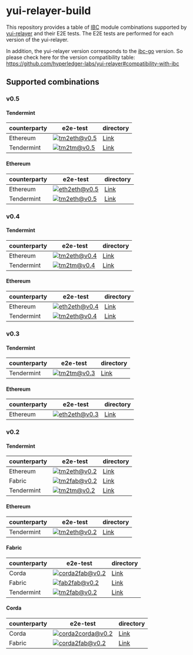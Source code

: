 # yui-relayer-build

This repository provides a table of [IBC](https://github.com/cosmos/ibc) module combinations supported by [yui-relayer](https://github.com/hyperledger-labs/yui-relayer) and their E2E tests. The E2E tests are performed for each version of the yui-relayer.

In addition, the yui-relayer version corresponds to the [ibc-go](https://github.com/cosmos/ibc-go) version. So please check here for the version compatibility table: https://github.com/hyperledger-labs/yui-relayer#compatibility-with-ibc

## Supported combinations

### v0.5

#### Tendermint

| counterparty | e2e-test                                                                                                                                                                                                                | directory                                                                             |
|--------------|-------------------------------------------------------------------------------------------------------------------------------------------------------------------------------------------------------------------------|---------------------------------------------------------------------------------------|
| Ethereum     | [![tm2eth@v0.5](https://github.com/datachainlab/yui-relayer-build/actions/workflows/v0.5-tm2eth.yml/badge.svg?branch=v0.5)](https://github.com/datachainlab/yui-relayer-build/blob/v0.5/.github/workflows/v0.5-tm2eth.yml) | [Link](https://github.com/datachainlab/yui-relayer-build/tree/v0.5/tests/cases/tm2eth) |
| Tendermint   | [![tm2tm@v0.5](https://github.com/datachainlab/yui-relayer-build/actions/workflows/v0.5-tm2tm.yml/badge.svg?branch=v0.5)](https://github.com/datachainlab/yui-relayer-build/blob/v0.5/.github/workflows/v0.5-tm2tm.yml) | [Link](https://github.com/datachainlab/yui-relayer-build/tree/v0.5/tests/cases/tm2tm) |

#### Ethereum

| counterparty | e2e-test                                                                                                                                                                                                                | directory                                                                             |
|--------------|-------------------------------------------------------------------------------------------------------------------------------------------------------------------------------------------------------------------------|---------------------------------------------------------------------------------------|
| Ethereum     | [![eth2eth@v0.5](https://github.com/datachainlab/yui-relayer-build/actions/workflows/v0.5-eth2eth.yml/badge.svg?branch=v0.5)](https://github.com/datachainlab/yui-relayer-build/blob/v0.5/.github/workflows/v0.5-eth2eth.yml) | [Link](https://github.com/datachainlab/yui-relayer-build/tree/v0.5/tests/cases/eth2eth) |
| Tendermint   | [![tm2eth@v0.5](https://github.com/datachainlab/yui-relayer-build/actions/workflows/v0.5-tm2eth.yml/badge.svg?branch=v0.5)](https://github.com/datachainlab/yui-relayer-build/blob/v0.5/.github/workflows/v0.5-tm2eth.yml) | [Link](https://github.com/datachainlab/yui-relayer-build/tree/v0.5/tests/cases/tm2eth) |


### v0.4

#### Tendermint

| counterparty | e2e-test                                                                                                                                                                                                                | directory                                                                             |
|--------------|-------------------------------------------------------------------------------------------------------------------------------------------------------------------------------------------------------------------------|---------------------------------------------------------------------------------------|
| Ethereum     | [![tm2eth@v0.4](https://github.com/datachainlab/yui-relayer-build/actions/workflows/v0.4-tm2eth.yml/badge.svg?branch=v0.4)](https://github.com/datachainlab/yui-relayer-build/blob/v0.4/.github/workflows/v0.4-tm2eth.yml) | [Link](https://github.com/datachainlab/yui-relayer-build/tree/v0.4/tests/cases/tm2eth) |
| Tendermint   | [![tm2tm@v0.4](https://github.com/datachainlab/yui-relayer-build/actions/workflows/v0.4-tm2tm.yml/badge.svg?branch=v0.4)](https://github.com/datachainlab/yui-relayer-build/blob/v0.4/.github/workflows/v0.4-tm2tm.yml) | [Link](https://github.com/datachainlab/yui-relayer-build/tree/v0.4/tests/cases/tm2tm) |

#### Ethereum

| counterparty | e2e-test                                                                                                                                                                                                                | directory                                                                             |
|--------------|-------------------------------------------------------------------------------------------------------------------------------------------------------------------------------------------------------------------------|---------------------------------------------------------------------------------------|
| Ethereum     | [![eth2eth@v0.4](https://github.com/datachainlab/yui-relayer-build/actions/workflows/v0.4-eth2eth.yml/badge.svg?branch=v0.4)](https://github.com/datachainlab/yui-relayer-build/blob/v0.4/.github/workflows/v0.4-eth2eth.yml) | [Link](https://github.com/datachainlab/yui-relayer-build/tree/v0.4/tests/cases/eth2eth) |
| Tendermint   | [![tm2eth@v0.4](https://github.com/datachainlab/yui-relayer-build/actions/workflows/v0.4-tm2eth.yml/badge.svg?branch=v0.4)](https://github.com/datachainlab/yui-relayer-build/blob/v0.4/.github/workflows/v0.4-tm2eth.yml) | [Link](https://github.com/datachainlab/yui-relayer-build/tree/v0.4/tests/cases/tm2eth) |


### v0.3

#### Tendermint

| counterparty | e2e-test                                                                                                                                                                                                                | directory                                                                             |
|--------------|-------------------------------------------------------------------------------------------------------------------------------------------------------------------------------------------------------------------------|---------------------------------------------------------------------------------------|
| Tendermint   | [![tm2tm@v0.3](https://github.com/datachainlab/yui-relayer-build/actions/workflows/v0.3-tm2tm.yml/badge.svg?branch=v0.3)](https://github.com/datachainlab/yui-relayer-build/blob/v0.3/.github/workflows/v0.3-tm2tm.yml) | [Link](https://github.com/datachainlab/yui-relayer-build/tree/v0.3/tests/cases/tm2tm) |

#### Ethereum

| counterparty | e2e-test                                                                                                                                                                                                                | directory                                                                             |
|--------------|-------------------------------------------------------------------------------------------------------------------------------------------------------------------------------------------------------------------------|---------------------------------------------------------------------------------------|
| Ethereum   | [![eth2eth@v0.3](https://github.com/datachainlab/yui-relayer-build/actions/workflows/v0.3-eth2eth.yml/badge.svg?branch=v0.3)](https://github.com/datachainlab/yui-relayer-build/blob/v0.3/.github/workflows/v0.3-eth2eth.yml) | [Link](https://github.com/datachainlab/yui-relayer-build/tree/v0.3/tests/cases/eth2eth) |

### v0.2

#### Tendermint

| counterparty | e2e-test                                                                                                                                                                                                                   | directory                                                                              |
|--------------|----------------------------------------------------------------------------------------------------------------------------------------------------------------------------------------------------------------------------|----------------------------------------------------------------------------------------|
| Ethereum     | [![tm2eth@v0.2](https://github.com/datachainlab/yui-relayer-build/actions/workflows/v0.2-tm2eth.yml/badge.svg?branch=v0.2)](https://github.com/datachainlab/yui-relayer-build/blob/v0.2/.github/workflows/v0.2-tm2eth.yml) | [Link](https://github.com/datachainlab/yui-relayer-build/tree/v0.2/tests/cases/tm2eth) |
| Fabric       | [![tm2fab@v0.2](https://github.com/datachainlab/yui-relayer-build/actions/workflows/v0.2-tm2fab.yml/badge.svg?branch=v0.2)](https://github.com/datachainlab/yui-relayer-build/blob/v0.2/.github/workflows/v0.2-tm2fab.yml) | [Link](https://github.com/datachainlab/yui-relayer-build/tree/v0.2/tests/cases/tm2fab) |
| Tendermint   | [![tm2tm@v0.2](https://github.com/datachainlab/yui-relayer-build/actions/workflows/v0.2-tm2tm.yml/badge.svg?branch=v0.2)](https://github.com/datachainlab/yui-relayer-build/blob/v0.2/.github/workflows/v0.2-tm2tm.yml)    | [Link](https://github.com/datachainlab/yui-relayer-build/tree/v0.2/tests/cases/tm2tm)  |


#### Ethereum

| counterparty | e2e-test                                                                                                                                                                                                                   | directory                                                                              |
|--------------|----------------------------------------------------------------------------------------------------------------------------------------------------------------------------------------------------------------------------|----------------------------------------------------------------------------------------|
| Tendermint   | [![tm2eth@v0.2](https://github.com/datachainlab/yui-relayer-build/actions/workflows/v0.2-tm2eth.yml/badge.svg?branch=v0.2)](https://github.com/datachainlab/yui-relayer-build/blob/v0.2/.github/workflows/v0.2-tm2eth.yml) | [Link](https://github.com/datachainlab/yui-relayer-build/tree/v0.2/tests/cases/tm2eth) |


#### Fabric

| counterparty | e2e-test                                                                                                                                                                                                                            | directory                                                                                 |
|--------------|-------------------------------------------------------------------------------------------------------------------------------------------------------------------------------------------------------------------------------------|-------------------------------------------------------------------------------------------|
| Corda        | [![corda2fab@v0.2](https://github.com/datachainlab/yui-relayer-build/actions/workflows/v0.2-corda2fab.yml/badge.svg?branch=v0.2)](https://github.com/datachainlab/yui-relayer-build/blob/v0.2/.github/workflows/v0.2-corda2fab.yml) | [Link](https://github.com/datachainlab/yui-relayer-build/tree/v0.2/tests/cases/corda2fab) |
| Fabric       | [![fab2fab@v0.2](https://github.com/datachainlab/yui-relayer-build/actions/workflows/v0.2-fab2fab.yml/badge.svg)](https://github.com/datachainlab/yui-relayer-build/blob/v0.2/.github/workflows/v0.2-fab2fab.yml)                   | [Link](https://github.com/datachainlab/yui-relayer-build/tree/v0.2/tests/cases/fab2fab)   |
| Tendermint   | [![tm2fab@v0.2](https://github.com/datachainlab/yui-relayer-build/actions/workflows/v0.2-tm2fab.yml/badge.svg?branch=v0.2)](https://github.com/datachainlab/yui-relayer-build/blob/v0.2/.github/workflows/v0.2-tm2fab.yml)          | [Link](https://github.com/datachainlab/yui-relayer-build/tree/v0.2/tests/cases/tm2fab)    |

#### Corda

| counterparty | e2e-test                                                                                                                                                                                                                                  | directory                                                                                   |
|--------------|-------------------------------------------------------------------------------------------------------------------------------------------------------------------------------------------------------------------------------------------|---------------------------------------------------------------------------------------------|
| Corda        | [![corda2corda@v0.2](https://github.com/datachainlab/yui-relayer-build/actions/workflows/v0.2-corda2corda.yml/badge.svg?branch=v0.2)](https://github.com/datachainlab/yui-relayer-build/blob/v0.2/.github/workflows/v0.2-corda2corda.yml) | [Link](https://github.com/datachainlab/yui-relayer-build/tree/v0.2/tests/cases/corda2corda) |
| Fabric       | [![corda2fab@v0.2](https://github.com/datachainlab/yui-relayer-build/actions/workflows/v0.2-corda2fab.yml/badge.svg?branch=v0.2)](https://github.com/datachainlab/yui-relayer-build/blob/v0.2/.github/workflows/v0.2-corda2fab.yml)       | [Link](https://github.com/datachainlab/yui-relayer-build/tree/v0.2/tests/cases/corda2fab)   |
